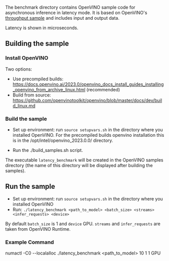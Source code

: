 The benchmark directory contains OpenVINO sample code for asynchronous inference in latency mode.  It is based on OpenVINO's [throughput
sample](https://github.com/openvinotoolkit/openvino/tree/master/samples/cpp/benchmark/throughput_benchmark)
and includes input and output data.

Latency is shown in microseconds.

## Building the sample

### Install OpenVINO

Two options:
- Use precompiled builds: https://docs.openvino.ai/2023.0/openvino_docs_install_guides_installing_openvino_from_archive_linux.html (recommended)
- Build from source: https://github.com/openvinotoolkit/openvino/blob/master/docs/dev/build_linux.md

### Build the sample

- Set up environment: run `source setupvars.sh` in the directory where you installed OpenVINO. For the precompiled builds openvino installation this is in the /opt/intel/openvino_2023.0.0/ directory.

- Run the ./build_samples.sh script. 

The executable `latency_benchmark` will be created in the OpenVINO samples directory (the name of this directory will be displayed after building the samples).

## Run the sample

- Set up environment: run `source setupvars.sh` in the directory where you installed OpenVINO
- Run: `./latency_benchmark <path_to_model> <batch_size> <streams> <infer_requests> <device>`

By default `batch_size` is 1 and `device` GPU. `streams` and `infer_requests` are taken from OpenVINO Runtime.

### Example Command

numactl -C0 --localalloc ./latency_benchmark <path_to_model> 10 1 1 GPU
